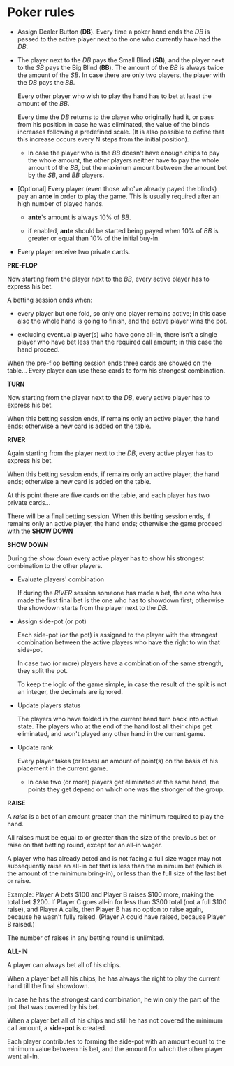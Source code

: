 Poker rules
===

* Assign Dealer Button (**DB**).
  Every time a poker hand ends the *DB* is passed to the active player next to the one who currently have had the *DB*.

* The player next to the *DB* pays the Small Blind (**SB**), and the player next to the *SB* pays the Big Blind (**BB**).
  The amount of the *BB* is always twice the amount of the *SB*.
  In case there are only two players, the player with the *DB* pays the *BB*.

  Every other player who wish to play the hand has to bet at least the amount of the *BB*.

  Every time the *DB* returns to the player who originally had it, or pass from his position in case he was eliminated, the value of the blinds increases following a predefined scale. (It is also possible to define that this increase occurs every N steps from the initial position).

  * In case the player who is the *BB* doesn't have enough chips to pay the whole amount, the other players neither have to pay the whole amount of the *BB*, but the maximum amount between the amount bet by the *SB*, and *BB* players.

* [Optional] Every player (even those who've already payed the blinds) pay an **ante** in order to play the game.
  This is usually required after an high number of played hands.

  * **ante**'s amount is always 10% of *BB*.

  * if enabled, **ante** should be started being payed when 10% of *BB* is greater or equal than 10% of the initial buy-in.

* Every player receive two private cards.


**PRE-FLOP**

Now starting from the player next to the *BB*, every active player has to express his bet.

A betting session ends when:

* every player but one fold, so only one player remains active;
  in this case also the whole hand is going to finish, and the active player wins the pot.

* excluding eventual player(s) who have gone all-in, there isn't a single player who have bet less than the required call amount;
  in this case the hand proceed.

When the pre-flop betting session ends three cards are showed on the table... Every player can use these cards to form his strongest combination.

**TURN**

Now starting from the player next to the *DB*, every active player has to express his bet.

When this betting session ends, if remains only an active player, the hand ends; otherwise a new card is added on the table.

**RIVER**

Again starting from the player next to the *DB*, every active player has to express his bet.

When this betting session ends, if remains only an active player, the hand ends; otherwise a new card is added on the table.


At this point there are five cards on the table, and each player has two private cards...

There will be a final betting session.
When this betting session ends, if remains only an active player, the hand ends; otherwise the game proceed with the **SHOW DOWN**

**SHOW DOWN**

During the *show down* every active player has to show his strongest combination to the other players.

* Evaluate players' combination

  If during the *RIVER* session someone has made a bet, the one who has made the first final bet is the one who has to showdown first; otherwise the showdown starts from the player next to the *DB*.

* Assign side-pot (or pot)

  Each side-pot (or the pot) is assigned to the player with the strongest combination between the active players who have the right to win that side-pot.

  In case two (or more) players have a combination of the same strength, they split the pot.

  To keep the logic of the game simple, in case the result of the split is not an integer, the decimals are ignored.

* Update players status

  The players who have folded in the current hand turn back into active state. The players who at the end of the hand lost all their chips get eliminated, and won't played any other hand in the current game.

* Update rank

  Every player takes (or loses) an amount of point(s) on the basis of his placement in the current game.

  * In case two (or more) players get eliminated at the same hand, the points they get depend on which one was the stronger of the group.


**RAISE**

A *raise* is a bet of an amount greater than the minimum required to play the hand.

All raises must be equal to or greater than the size of the previous bet or raise on that betting round, except for an all-in wager.

A player who has already acted and is not facing a full size wager may not subsequently raise an all-in bet that is less than the minimum bet (which is the amount of the minimum bring-in), or less than the full size of the last bet or raise.

Example: Player A bets $100 and Player B raises $100 more, making the total bet $200. If Player C goes all-in for less than $300 total (not a full $100 raise), and Player A calls, then Player B has no option to raise again, because he wasn't fully raised. (Player A could have raised, because Player B raised.)

The number of raises in any betting round is unlimited.



**ALL-IN**

A player can always bet all of his chips.

When a player bet all his chips, he has always the right to play the current hand till the final showdown.

In case he has the strongest card combination, he win only the part of the pot that was covered by his bet.

When a player bet all of his chips and still he has not covered the minimum call amount, a **side-pot** is created.

Each player contributes to forming the side-pot with an amount equal to the minimum value between his bet, and the amount for which the other player went all-in.
